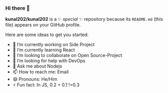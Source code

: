 ### Hi there 👋

**kunal202/kunal202** is a ✨ _special_ ✨ repository because its `README.md` (this file) appears on your GitHub profile.

Here are some ideas to get you started:

- 🔭 I’m currently working on Side Project
- 🌱 I’m currently learning React
- 👯 I’m looking to collaborate on Open Source-Project
- 🤔 I’m looking for help with DevOps
- 💬 Ask me about Nodejs
- 📫 How to reach me: Email
- 😄 Pronouns: He/Him
- ⚡ Fun fact: In JS, 0.2 + 0.1 !=0.3
